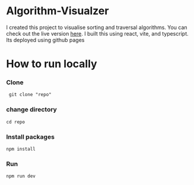 # Algorithm-Visualzer

I created this project to visualise sorting and traversal algorithms. You can check out the live version [here](https://gaelgil.github.io/algorithm-visualizer/). I built this using react, vite, and typescript. Its deployed using github pages

# How to run locally

### Clone

```
 git clone "repo"
```

### change directory

```
cd repo
```

### Install packages

```
npm install
```

### Run

```
npm run dev
```
